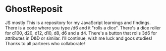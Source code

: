 # GhostReposit
JS mostly
This is a repository for my JavaScript learnings and findings. 
There is a code where you type /d6 and it "rolls a dice". 
There's a dice roller for d100, d20, d12, d10, d8, d6 and a d4.
There's a button that rolls 3d6 for attributes in D&D or similar.
I'll continue, wish me luck and goos studies!
Thanks to all partners who collaborate!
